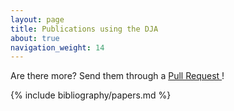 ```yaml
---
layout: page
title: Publications using the DJA
about: true
navigation_weight: 14
---
```


Are there more? Send them through a <a href="https://github.com/dawn-cph/dja/"> Pull Request </a>!

<!-- Run `bash build.sh in _includes/bibliography/` to generate papers.md -->

{% include bibliography/papers.md %}
